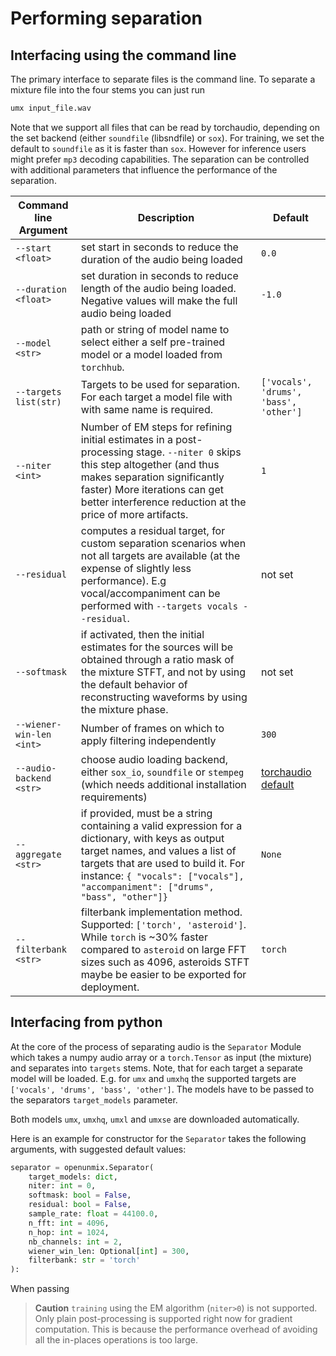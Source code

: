 # Performing separation

## Interfacing using the command line

The primary interface to separate files is the command line. To separate a mixture file into the four stems you can just run

```bash
umx input_file.wav
```

Note that we support all files that can be read by torchaudio, depending on the set backend (either `soundfile` (libsndfile) or `sox`).
For training, we set the default to `soundfile` as it is faster than `sox`. However for inference users might prefer `mp3` decoding capabilities.
The separation can be controlled with additional parameters that influence the performance of the separation.

| Command line Argument    | Description                                                                                                                                                                                                                                                  | Default                                                             |
| ------------------------ | ------------------------------------------------------------------------------------------------------------------------------------------------------------------------------------------------------------------------------------------------------------ | ------------------------------------------------------------------- |
| `--start <float>`        | set start in seconds to reduce the duration of the audio being loaded                                                                                                                                                                                        | `0.0`                                                               |
| `--duration <float>`     | set duration in seconds to reduce length of the audio being loaded. Negative values will make the full audio being loaded                                                                                                                                    | `-1.0`                                                              |
| `--model <str>`          | path or string of model name to select either a self pre-trained model or a model loaded from `torchhub`.                                                                                                                                                    |                                                                     |
| `--targets list(str)`    | Targets to be used for separation. For each target a model file with with same name is required.                                                                                                                                                             | `['vocals', 'drums', 'bass', 'other']`                              |
| `--niter <int>`          | Number of EM steps for refining initial estimates in a post-processing stage. `--niter 0` skips this step altogether (and thus makes separation significantly faster) More iterations can get better interference reduction at the price of more artifacts.  | `1`                                                                 |
| `--residual`             | computes a residual target, for custom separation scenarios when not all targets are available (at the expense of slightly less performance). E.g vocal/accompaniment can be performed with `--targets vocals --residual`.                                   | not set                                                             |
| `--softmask`             | if activated, then the initial estimates for the sources will be obtained through a ratio mask of the mixture STFT, and not by using the default behavior of reconstructing waveforms by using the mixture phase.                                            | not set                                                             |
| `--wiener-win-len <int>` | Number of frames on which to apply filtering independently                                                                                                                                                                                                   | `300`                                                               |
| `--audio-backend <str>`  | choose audio loading backend, either `sox_io`, `soundfile` or `stempeg` (which needs additional installation requirements)                                                                                                                                   | [torchaudio default](https://pytorch.org/audio/stable/backend.html) |
| `--aggregate <str>`      | if provided, must be a string containing a valid expression for a dictionary, with keys as output target names, and values a list of targets that are used to build it. For instance: `{ "vocals": ["vocals"], "accompaniment": ["drums", "bass", "other"]}` | `None`                                                              |
| `--filterbank <str>`     | filterbank implementation method. Supported: `['torch', 'asteroid']`. While `torch` is ~30% faster compared to `asteroid` on large FFT sizes such as 4096, asteroids STFT maybe be easier to be exported for deployment.                                     | `torch`                                                             |

## Interfacing from python

At the core of the process of separating audio is the `Separator` Module which
takes a numpy audio array or a `torch.Tensor` as input (the mixture) and separates into `targets` stems.
Note, that for each target a separate model will be loaded. E.g. for `umx` and `umxhq` the supported targets are
`['vocals', 'drums', 'bass', 'other']`. The models have to be passed to the separators `target_models` parameter.

Both models `umx`, `umxhq`, `umxl` and `umxse` are downloaded automatically.

Here is an example for constructor for the `Separator` takes the following arguments, with suggested default values:

```python
separator = openunmix.Separator(
    target_models: dict,
    niter: int = 0,
    softmask: bool = False,
    residual: bool = False,
    sample_rate: float = 44100.0,
    n_fft: int = 4096,
    n_hop: int = 1024,
    nb_channels: int = 2,
    wiener_win_len: Optional[int] = 300,
    filterbank: str = 'torch'
):
```

When passing

> **Caution** `training` using the EM algorithm (`niter>0`) is not supported. Only plain post-processing is supported right now for gradient computation. This is because the performance overhead of avoiding all the in-places operations is too large.
